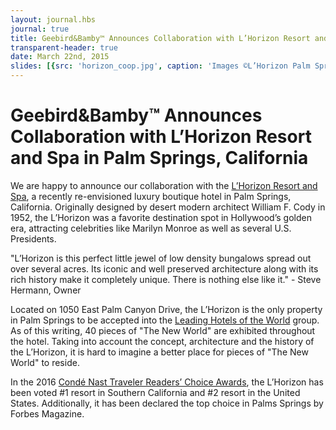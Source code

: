 ```yaml
---
layout: journal.hbs
journal: true
title: Geebird&Bamby™ Announces Collaboration with L’Horizon Resort and Spa in Palm Springs, California
transparent-header: true
date: March 22nd, 2015
slides: [{src: 'horizon_coop.jpg', caption: 'Images ©L’Horizon Palm Springs'}]
---
```


# Geebird&Bamby™ Announces Collaboration with L’Horizon Resort and Spa in Palm Springs, California

We are happy to announce our collaboration with the [L’Horizon Resort and Spa](http://www.lhorizonpalmsprings.com), a recently re-envisioned luxury boutique hotel in Palm Springs, California. Originally designed by desert modern architect William F. Cody in 1952, the L’Horizon was a favorite destination spot in Hollywood’s golden era, attracting celebrities like Marilyn Monroe as well as several U.S. Presidents. 

"L’Horizon is this perfect little jewel of low density bungalows spread out over several acres. Its iconic and well preserved architecture along with its rich history make it completely unique. There is nothing else like it." - Steve Hermann, Owner

Located on 1050 East Palm Canyon Drive, the L’Horizon is the only property in Palm Springs to be accepted into the [Leading Hotels of the World](http://www.lhw.com) group. As of this writing, 40 pieces of "The New World" are exhibited throughout the hotel. Taking into account the concept, architecture and the history of the L’Horizon, it is hard to imagine a better place for pieces of "The New World" to reside.

In the 2016 [Condé Nast Traveler Readers’ Choice Awards](http://www.cntraveler.com/travel-awards/readers-choice-awards), the L’Horizon has been voted #1 resort in Southern California and #2 resort in the United States. Additionally, it has been declared the top choice in Palms Springs by Forbes Magazine.